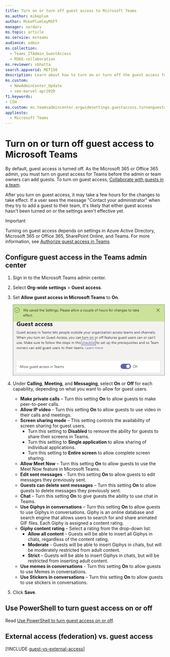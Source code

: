 ```yaml
---
title: Turn on or turn off guest access to Microsoft Teams
ms.author: mikeplum
author: MikePlumleyMSFT
manager: serdars
ms.topic: article
ms.service: msteams
audience: admin
ms.collection: 
  - Teams_ITAdmin_GuestAccess
  - M365-collaboration
ms.reviewer: sbhatta
search.appverid: MET150
description: Learn about how to turn on or turn off the guest access feature in Microsoft Teams as an Office 365 admin.
ms.custom: 
  - NewAdminCenter_Update
  - seo-marvel-apr2020
f1.keywords:
- CSH
ms.custom: ms.teamsadmincenter.orgwidesettings.guestaccess.turnonguestaccessarticle
appliesto: 
  - Microsoft Teams
---
```


Turn on or turn off guest access to Microsoft Teams
===================================================

By default, guest access is turned off. As the Microsoft 365 or Office 365 admin, you must turn on guest access for Teams before the admin or team owners can add guests. To turn on guest access, [Collaborate with guests in a team](https://docs.microsoft.com/microsoft-365/solutions/collaborate-as-team). 

After you turn on guest access, it may take a few hours for the changes to take effect. If a user sees the message "Contact your administrator" when they try to add a guest to their team, it's likely that either guest access hasn't been turned on or the settings aren't effective yet.

> [!IMPORTANT]
> Turning on guest access depends on settings in Azure Active Directory, Microsoft 365 or Office 365, SharePoint Online, and Teams. For more information, see [Authorize guest access in Teams](Teams-dependencies.md).



## Configure guest access in the Teams admin center

1. Sign in to the Microsoft Teams admin center.

2. Select **Org-wide settings** > **Guest access**.

3. Set **Allow guest access in Microsoft Teams** to **On**.

    ![Allow guest access switch set to On ](media/set-up-guests-image1.png)

4. Under **Calling**, **Meeting**, and **Messaging**, select **On** or **Off** for each capability, depending on what you want to allow for guest users.

      - **Make private calls** – Turn this setting **On** to allow guests to make peer-to-peer calls.
      - **Allow IP video** - Turn this setting **On** to allow guests to use video in their calls and meetings.
      - **Screen sharing mode** – This setting controls the availability of screen sharing for guest users. 
          - Turn this setting to **Disabled** to remove the ability for guests to share their screens in Teams. 
          - Turn this setting to **Single application** to allow sharing of individual applications. 
          - Turn this setting to **Entire screen** to allow complete screen sharing.
      - **Allow Meet Now** – Turn this setting **On** to allow guests to use the Meet Now feature in Microsoft Teams.
      - **Edit sent messages** - Turn this setting **On** to allow guests to edit messages they previously sent.
      - **Guests can delete sent messages** – Turn this setting **On** to allow guests to delete messages they previously sent.
      - **Chat** – Turn this setting **On** to give guests the ability to use chat in Teams.
      - **Use Giphys in conversations** – Turn this setting **On** to allow guests to use Giphys in conversations. Giphy is an online database and search engine that allows users to search for and share animated GIF files. Each Giphy is assigned a content rating.
      - **Giphy content rating** –  Select a rating from the drop-down list:
          - **Allow all content** - Guests will be able to insert all Giphys in chats, regardless of the content rating.
          - **Moderate** - Guests will be able to insert Giphys in chats, but will be moderately restricted from adult content.
          - **Strict** – Guests will be able to insert Giphys in chats, but will be restricted from inserting adult content.
      - **Use memes in conversations** - Turn this setting **On** to allow guests to use Memes in conversations.
      - **Use Stickers in conversations** – Turn this setting **On** to allow guests to use stickers in conversations. 

5. Click **Save**.

## Use PowerShell to turn guest access on or off

Read [Use PowerShell to turn guest access on or off](guest-access-PowerShell.md#use-powershell-to-turn-guest-access-on-or-off).

## External access (federation) vs. guest access

[!INCLUDE [guest-vs-external-access](includes/guest-vs-external-access.md)]
